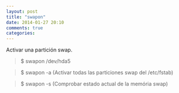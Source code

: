 ```yaml
---
layout: post
title: "swapon"
date: 2014-01-27 20:10
comments: true
categories: 
---
```

Activar una partición swap.

>$ swapon /dev/hda5

>$ swapon -a (Activar todas las particiones swap del /etc/fstab)

>$ swapon -s (Comprobar estado actual de la memória swap)

